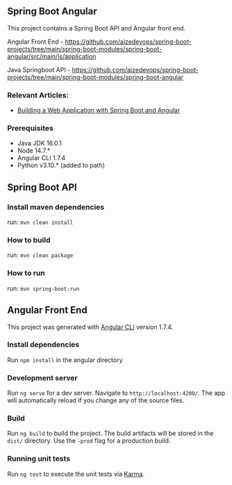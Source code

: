 ## Spring Boot Angular

This project contains a Spring Boot API and Angular front end. 

Angular Front End - https://github.com/aizedevops/spring-boot-projects/tree/main/spring-boot-modules/spring-boot-angular/src/main/js/application

Java Springboot API - https://github.com/aizedevops/spring-boot-projects/tree/main/spring-boot-modules/spring-boot-angular


### Relevant Articles:

- [Building a Web Application with Spring Boot and Angular](https://www.baeldung.com/spring-boot-angular-web)

### Prerequisites

- Java JDK 16.0.1
- Node 14.7.*
- Angular CLI 1.7.4
- Python v3.10.*  (added to path)

## Spring Boot API

### Install maven dependencies

run: `mvn clean install`

### How to build

run: `mvn clean package`

### How to run

run: `mvn spring-boot:run`

## Angular Front End

This project was generated with [Angular CLI](https://github.com/angular/angular-cli) version 1.7.4.

### Install dependencies

Run `npm install` in the angular directory

### Development server

Run `ng serve` for a dev server. Navigate to `http://localhost:4200/`. The app will automatically reload if you change any of the source files.

### Build

Run `ng build` to build the project. The build artifacts will be stored in the `dist/` directory. Use the `-prod` flag for a production build.

### Running unit tests

Run `ng test` to execute the unit tests via [Karma](https://karma-runner.github.io).
